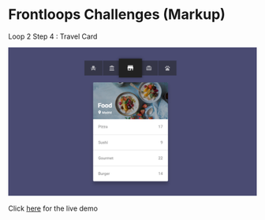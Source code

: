 # Frontloops Challenges (Markup)

Loop 2 Step 4 : Travel Card

![preview image](./design/preview.png "Click below for live demo")

Click [here](https://zathio.github.io/frontloops-challenges/markup-challenges/loop2-step4/) for the live demo